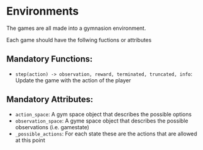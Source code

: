 # Environments
The games are all made into a gymnasion environment.

Each game should have the follwing fuctions or attributes

## Mandatory Functions:
- `step(action) -> observation, reward, terminated, truncated, info`: Update the game with the action of the player

## Mandatory Attributes:
- `action_space`: A gym space object that describes the possible options
- `observation_space`: A gyme space object that describes the possible observations (i.e. gamestate)
- `_possible_actions`: For each state these are the actions that are allowed at this point